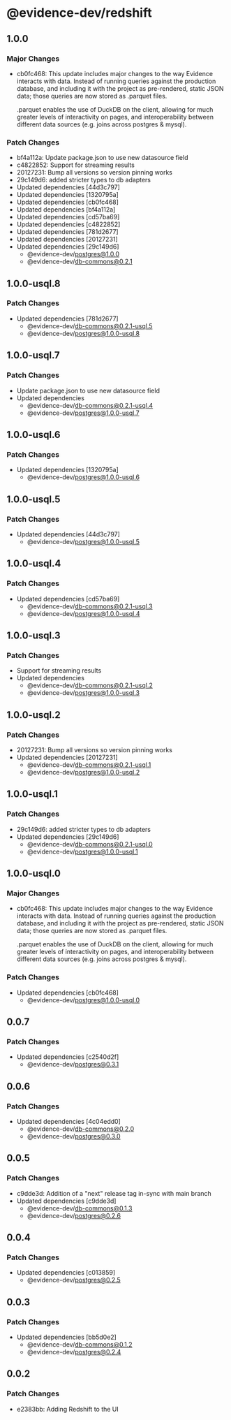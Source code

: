 # @evidence-dev/redshift

## 1.0.0

### Major Changes

- cb0fc468: This update includes major changes to the way Evidence interacts with data.
  Instead of running queries against the production database, and including it
  with the project as pre-rendered, static JSON data; those queries are now stored as .parquet files.

  .parquet enables the use of DuckDB on the client, allowing for much greater levels of interactivity
  on pages, and interoperability between different data sources (e.g. joins across postgres & mysql).

### Patch Changes

- bf4a112a: Update package.json to use new datasource field
- c4822852: Support for streaming results
- 20127231: Bump all versions so version pinning works
- 29c149d6: added stricter types to db adapters
- Updated dependencies [44d3c797]
- Updated dependencies [1320795a]
- Updated dependencies [cb0fc468]
- Updated dependencies [bf4a112a]
- Updated dependencies [cd57ba69]
- Updated dependencies [c4822852]
- Updated dependencies [781d2677]
- Updated dependencies [20127231]
- Updated dependencies [29c149d6]
  - @evidence-dev/postgres@1.0.0
  - @evidence-dev/db-commons@0.2.1

## 1.0.0-usql.8

### Patch Changes

- Updated dependencies [781d2677]
  - @evidence-dev/db-commons@0.2.1-usql.5
  - @evidence-dev/postgres@1.0.0-usql.8

## 1.0.0-usql.7

### Patch Changes

- Update package.json to use new datasource field
- Updated dependencies
  - @evidence-dev/db-commons@0.2.1-usql.4
  - @evidence-dev/postgres@1.0.0-usql.7

## 1.0.0-usql.6

### Patch Changes

- Updated dependencies [1320795a]
  - @evidence-dev/postgres@1.0.0-usql.6

## 1.0.0-usql.5

### Patch Changes

- Updated dependencies [44d3c797]
  - @evidence-dev/postgres@1.0.0-usql.5

## 1.0.0-usql.4

### Patch Changes

- Updated dependencies [cd57ba69]
  - @evidence-dev/db-commons@0.2.1-usql.3
  - @evidence-dev/postgres@1.0.0-usql.4

## 1.0.0-usql.3

### Patch Changes

- Support for streaming results
- Updated dependencies
  - @evidence-dev/db-commons@0.2.1-usql.2
  - @evidence-dev/postgres@1.0.0-usql.3

## 1.0.0-usql.2

### Patch Changes

- 20127231: Bump all versions so version pinning works
- Updated dependencies [20127231]
  - @evidence-dev/db-commons@0.2.1-usql.1
  - @evidence-dev/postgres@1.0.0-usql.2

## 1.0.0-usql.1

### Patch Changes

- 29c149d6: added stricter types to db adapters
- Updated dependencies [29c149d6]
  - @evidence-dev/db-commons@0.2.1-usql.0
  - @evidence-dev/postgres@1.0.0-usql.1

## 1.0.0-usql.0

### Major Changes

- cb0fc468: This update includes major changes to the way Evidence interacts with data.
  Instead of running queries against the production database, and including it
  with the project as pre-rendered, static JSON data; those queries are now stored as .parquet files.

  .parquet enables the use of DuckDB on the client, allowing for much greater levels of interactivity
  on pages, and interoperability between different data sources (e.g. joins across postgres & mysql).

### Patch Changes

- Updated dependencies [cb0fc468]
  - @evidence-dev/postgres@1.0.0-usql.0

## 0.0.7

### Patch Changes

- Updated dependencies [c2540d2f]
  - @evidence-dev/postgres@0.3.1

## 0.0.6

### Patch Changes

- Updated dependencies [4c04edd0]
  - @evidence-dev/db-commons@0.2.0
  - @evidence-dev/postgres@0.3.0

## 0.0.5

### Patch Changes

- c9dde3d: Addition of a "next" release tag in-sync with main branch
- Updated dependencies [c9dde3d]
  - @evidence-dev/db-commons@0.1.3
  - @evidence-dev/postgres@0.2.6

## 0.0.4

### Patch Changes

- Updated dependencies [c013859]
  - @evidence-dev/postgres@0.2.5

## 0.0.3

### Patch Changes

- Updated dependencies [bb5d0e2]
  - @evidence-dev/db-commons@0.1.2
  - @evidence-dev/postgres@0.2.4

## 0.0.2

### Patch Changes

- e2383bb: Adding Redshift to the UI
